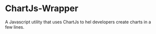 # ChartJs-Wrapper
A Javascript utility that uses ChartJs to hel developers create charts in a few lines. 
